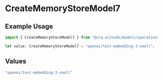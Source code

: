 # CreateMemoryStoreModel7

## Example Usage

```typescript
import { CreateMemoryStoreModel7 } from "@orq-ai/node/models/operations";

let value: CreateMemoryStoreModel7 = "openai/text-embedding-3-small";
```

## Values

```typescript
"openai/text-embedding-3-small"
```